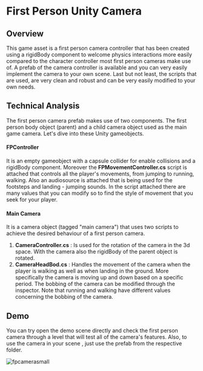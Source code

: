 # First Person Unity Camera

## Overview
This game asset is a first person camera controller that has been created using a rigidBody component to welcome physics interactions more easily compared to the character controller most first person cameras make use of. A prefab of the camera controller is available and you can very easily implement the camera to your own scene. Last but not least, the scripts that are used, are very clean and robust and can be very easily modified to your own needs.

## Technical Analysis
The first person camera prefab makes use of two components. The first person body object (parent) and a child camera object used as the main game camera. Let's dive into these Unity gameobjects.

#### FPController
It is an empty gameobject with a capsule collider for enable collisions and a rigidBody component. Moreover the **FPMovementController.cs** script is attached that controls all the player's movements, from jumping to running, walking. Also an audiosource is attached that is being used for the footsteps and landing - jumping sounds.
In the script attached there are many values that you can modify so to find the style of movement that you seek for your player.


#### Main Camera
It is a camera object (tagged "main camera") that uses two scripts to achieve the desired behaviour of a first person camera.
1. **CameraController.cs** : Is used for the rotation of the camera in the 3d space. With the camera also the rigidBody of the parent object is rotated.
2. **CameraHeadBod.cs** : Handles the movement of the camera when the player is walking as well as when landing in the ground. More specifically the camera is moving up and down based on a specific period. The bobbing of the camera can be modified through the inspector. Note that running and walking have different values concerning the bobbing of the camera.


## Demo
You can try open the demo scene directly and check the first person camera through a level that will test all of the camera's features. Also, to use the camera in your scene , just use the prefab from the respective folder.

![fpcamerasmall](https://user-images.githubusercontent.com/15057375/43147917-dc2f0eb4-8f6c-11e8-9586-6b76e8f99c9c.gif)

